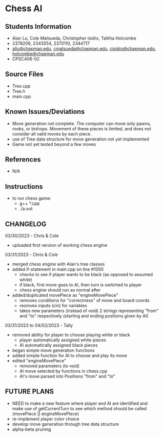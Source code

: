 # Chess AI

## Students Information
- Alan Lu, Cole Matsueda, Christopher Isidro, Talitha Holcombe
- 2378209, 2343554, 2370110, 2344717
- allu@chapman.edu, cmatsueda@chapman.edu, cisidro@chapman.edu, holcombe@chapman.edu
- CPSC406-02

## Source Files
- Tree.cpp
- Tree.h
- main.cpp

## Known Issues/Deviations
- Move generation not complete. The computer can move only pawns, rooks, or bishops. Movement of these pieces is limited, and does not consider all valid moves by each piece.
- use of Tree data structure for move generation not yet implemented
- Game not yet tested beyond a few moves

## References
- N/A

## Instructions
- to run chess game:
    - g++ *.cpp
    - ./a.out

## CHANGELOG
03/30/2023 - Chris & Cole
- uploaded first version of working chess engine 

03/31/2023 - Chris & Cole
- merged chess engine with Alan's tree classes
- added if-statement in main.cpp on line #1050 
    - checks to see if player wants to be black (as opposed to assumed white) 
    - if black, first move goes to AI, then turn is switched to player
    - chess engine should run as normal after
- added/duplicated movePiece as "engineMovePiece"
    - removes conditions for "correctness" of move and board coords
    - reomves inputs (cin) for variables
    - takes new parameters (instead of void) 2 strings representing "from" and "to" respectively (starting and ending positions given by AI)

03/31/2023 to 04/02/2023 - Tally
- removed ability for player to choose playing white or black
    - player automatically assigned white pieces
    - AI automatically assigned black pieces
- began simple move generation functions
- added simple function for AI to choose and play its move
- edited "engineMovePiece"
    - removed parameters (to void)
    - AI move selected by functions in chess.cpp
    - AI's move parsed into Positions "from" and "to"
## FUTURE PLANS 
- NEED to make a new feature where player and AI are identified and make use of getCurrentTurn to see which method should be called (movePiece || engineMovePiece)
- re-implement player color choice
- develop move generation through tree data structure
- alpha-beta pruning
